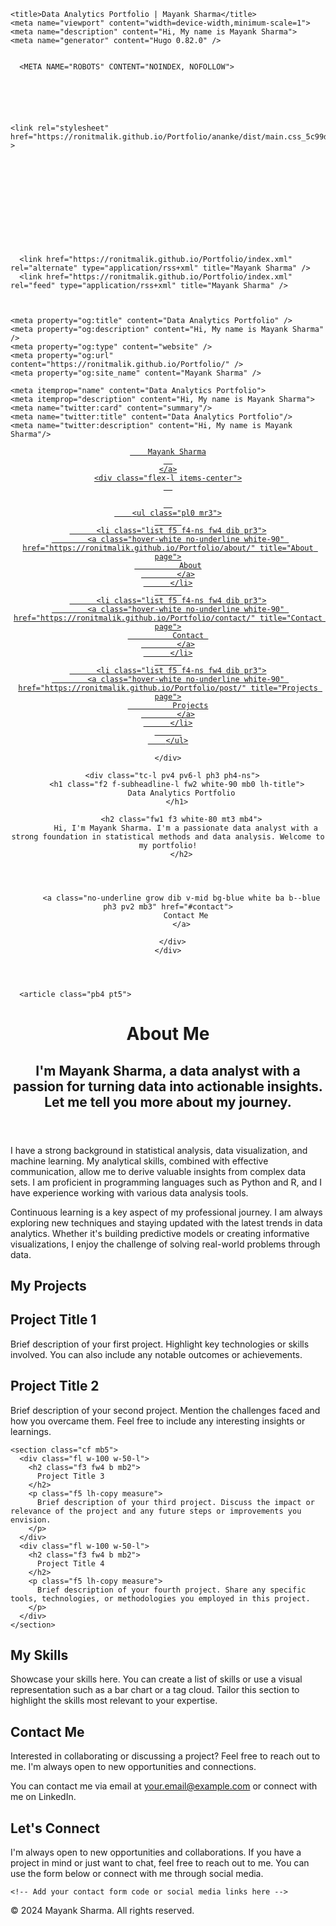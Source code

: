 <!DOCTYPE html>
<html lang="en-us">
  <head>
    <meta charset="utf-8">
    <meta http-equiv="X-UA-Compatible" content="IE=edge,chrome=1">
    
    <title>Data Analytics Portfolio | Mayank Sharma</title>
    <meta name="viewport" content="width=device-width,minimum-scale=1">
    <meta name="description" content="Hi, My name is Mayank Sharma">
    <meta name="generator" content="Hugo 0.82.0" />
    
    
      <META NAME="ROBOTS" CONTENT="NOINDEX, NOFOLLOW">
    

    

  
  
    <link rel="stylesheet" href="https://ronitmalik.github.io/Portfolio/ananke/dist/main.css_5c99d70a7725bacd4c701e995b969fea.css" >
  




    
      

    

    
    
      <link href="https://ronitmalik.github.io/Portfolio/index.xml" rel="alternate" type="application/rss+xml" title="Mayank Sharma" />
      <link href="https://ronitmalik.github.io/Portfolio/index.xml" rel="feed" type="application/rss+xml" title="Mayank Sharma" />
      
    
    
    <meta property="og:title" content="Data Analytics Portfolio" />
    <meta property="og:description" content="Hi, My name is Mayank Sharma" />
    <meta property="og:type" content="website" />
    <meta property="og:url" content="https://ronitmalik.github.io/Portfolio/" />
    <meta property="og:site_name" content="Mayank Sharma" />

    <meta itemprop="name" content="Data Analytics Portfolio">
    <meta itemprop="description" content="Hi, My name is Mayank Sharma">
    <meta name="twitter:card" content="summary"/>
    <meta name="twitter:title" content="Data Analytics Portfolio"/>
    <meta name="twitter:description" content="Hi, My name is Mayank Sharma"/>
	
  </head>

  <body class="ma0 avenir bg-near-white">

    

  
  
  <header class="cover bg-top" style="background-image: url('https://ronitmalik.github.io/Portfolio/images/data2.jpg');">
    <div class="bg-black-60">
      <nav class="pv3 ph3 ph4-ns" role="navigation">
  <div class="flex-l justify-between items-center center">
    <a href="https://ronitmalik.github.io/Portfolio/" class="f3 fw2 hover-white no-underline white-90 dib">
      
        Mayank Sharma
      
    </a>
    <div class="flex-l items-center">
      

      
        <ul class="pl0 mr3">
          
          <li class="list f5 f4-ns fw4 dib pr3">
            <a class="hover-white no-underline white-90" href="https://ronitmalik.github.io/Portfolio/about/" title="About page">
              About
            </a>
          </li>
          
          <li class="list f5 f4-ns fw4 dib pr3">
            <a class="hover-white no-underline white-90" href="https://ronitmalik.github.io/Portfolio/contact/" title="Contact  page">
              Contact 
            </a>
          </li>
          
          <li class="list f5 f4-ns fw4 dib pr3">
            <a class="hover-white no-underline white-90" href="https://ronitmalik.github.io/Portfolio/post/" title="Projects page">
              Projects
            </a>
          </li>
          
        </ul>
      
      




<a href="https://linkedin.com/in/mayanksharma177" target="_blank" class="link-transition linkedin link dib z-999 pt3 pt0-l mr1" title="LinkedIn link" rel="noopener" aria-label="follow on LinkedIn——Opens in a new window">
  <!-- Add your LinkedIn SVG code here -->
</a>


<a href="https://github.com/mayankci" target="_blank" class="link-transition github link dib z-999 pt3 pt0-l mr1" title="Github link" rel="noopener" aria-label="follow on Github——Opens in a new window">
  <!-- Add your GitHub SVG code here -->
</a>




<a href="Your Medium Profile Link" target="_blank" class="link-transition medium link dib z-999 pt3 pt0-l mr1" title="Medium link" rel="noopener" aria-label="follow on Medium——Opens in a new window">
  <!-- Add your Medium SVG code here -->
</a>





    </div>
  </div>
</nav>

      <div class="tc-l pv4 pv6-l ph3 ph4-ns">
        <h1 class="f2 f-subheadline-l fw2 white-90 mb0 lh-title">
          Data Analytics Portfolio
        </h1>
        
          <h2 class="fw1 f3 white-80 mt3 mb4">
            Hi, I'm Mayank Sharma. I'm a passionate data analyst with a strong foundation in statistical methods and data analysis. Welcome to my portfolio!
          </h2>
        
        

        
          <a class="no-underline grow dib v-mid bg-blue white ba b--blue ph3 pv2 mb3" href="#contact">
            Contact Me
          </a>
        
      </div>
    </div>
  </header>

  



  
  <main class="ph3 ph4-ns">
    
      <article class="pb4 pt5">
  <div class="cf ph3 ph5-ns pv5">
    <header class="fn fl-ns w-50-ns pr4-ns">
      <h1 class="f2 lh-title fw9 mb3 mt0 pt3 bt bw2">
        About Me
      </h1>
      <h2 class="f3 mid-gray lh-title">
        I'm Mayank Sharma, a data analyst with a passion for turning data into actionable insights. Let me tell you more about my journey.
      </h2>
    </header>
    <div class="fn fl-ns w-50-ns">
      <p class="f4 lh-copy measure mt0-ns">
        I have a strong background in statistical analysis, data visualization, and machine learning. My analytical skills, combined with effective communication, allow me to derive valuable insights from complex data sets. I am proficient in programming languages such as Python and R, and I have experience working with various data analysis tools.
      </p>
      <p class="f4 lh-copy measure">
        Continuous learning is a key aspect of my professional journey. I am always exploring new techniques and staying updated with the latest trends in data analytics. Whether it's building predictive models or creating informative visualizations, I enjoy the challenge of solving real-world problems through data.
      </p>
    </div>
  </div>
</article>

<article class="pb4">
  <div class="ph3 ph5-ns">
    <h1 class="f2 lh-title fw9 mb4">
      My Projects
    </h1>
    <!-- Replace the placeholders below with your actual project details -->
    <section class="cf mb5">
      <div class="fl w-100 w-50-l">
        <h2 class="f3 fw4 b mb2">
          Project Title 1
        </h2>
        <p class="f5 lh-copy measure">
          Brief description of your first project. Highlight key technologies or skills involved. You can also include any notable outcomes or achievements.
        </p>
      </div>
      <div class="fl w-100 w-50-l">
        <h2 class="f3 fw4 b mb2">
          Project Title 2
        </h2>
        <p class="f5 lh-copy measure">
          Brief description of your second project. Mention the challenges faced and how you overcame them. Feel free to include any interesting insights or learnings.
        </p>
      </div>
    </section>

    <section class="cf mb5">
      <div class="fl w-100 w-50-l">
        <h2 class="f3 fw4 b mb2">
          Project Title 3
        </h2>
        <p class="f5 lh-copy measure">
          Brief description of your third project. Discuss the impact or relevance of the project and any future steps or improvements you envision.
        </p>
      </div>
      <div class="fl w-100 w-50-l">
        <h2 class="f3 fw4 b mb2">
          Project Title 4
        </h2>
        <p class="f5 lh-copy measure">
          Brief description of your fourth project. Share any specific tools, technologies, or methodologies you employed in this project.
        </p>
      </div>
    </section>
  </div>
</article>

<article class="pb4">
  <div class="ph3 ph5-ns">
    <h1 class="f2 lh-title fw9 mb4">
      My Skills
    </h1>
    <p class="f5 lh-copy measure">
      Showcase your skills here. You can create a list of skills or use a visual representation such as a bar chart or a tag cloud. Tailor this section to highlight the skills most relevant to your expertise.
    </p>
  </div>
</article>

<article class="pb4">
  <div class="ph3 ph5-ns">
    <h1 class="f2 lh-title fw9 mb4">
      Contact Me
    </h1>
    <p class="f5 lh-copy measure">
      Interested in collaborating or discussing a project? Feel free to reach out to me. I'm always open to new opportunities and connections.
    </p>
    <p class="f5 lh-copy measure">
      You can contact me via email at <a class="link underline dark-blue" href="mailto:your.email@example.com">your.email@example.com</a> or connect with me on LinkedIn.
    </p>
    <!-- Add any additional contact information or form here -->
  </div>
</article>

<article class="pb4">
  <div class="ph3 ph5-ns" id="contact">
    <h1 class="f2 lh-title fw9 mb4">
      Let's Connect
    </h1>
    <p class="f5 lh-copy measure">
      I'm always open to new opportunities and collaborations. If you have a project in mind or just want to chat, feel free to reach out to me. You can use the form below or connect with me through social media.
    </p>
    
    <!-- Add your contact form code or social media links here -->

  </div>
</article>
  </main>

  

    
      
    
<footer class="pv4 ph3 ph5-ns tc">
  <p class="f6 fw4 hover-white no-underline white-70 dib">
    © 2024 Mayank Sharma. All rights reserved.
  </p>
</footer>


  
  </body>
</html>
